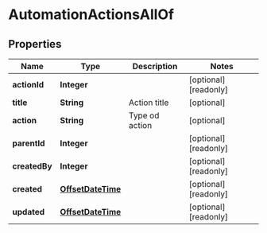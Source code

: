 

# AutomationActionsAllOf


## Properties

| Name | Type | Description | Notes |
|------------ | ------------- | ------------- | -------------|
|**actionId** | **Integer** |  |  [optional] [readonly] |
|**title** | **String** | Action title |  [optional] |
|**action** | **String** | Type od action |  [optional] |
|**parentId** | **Integer** |  |  [optional] [readonly] |
|**createdBy** | **Integer** |  |  [optional] [readonly] |
|**created** | [**OffsetDateTime**](OffsetDateTime.md) |  |  [optional] [readonly] |
|**updated** | [**OffsetDateTime**](OffsetDateTime.md) |  |  [optional] [readonly] |



